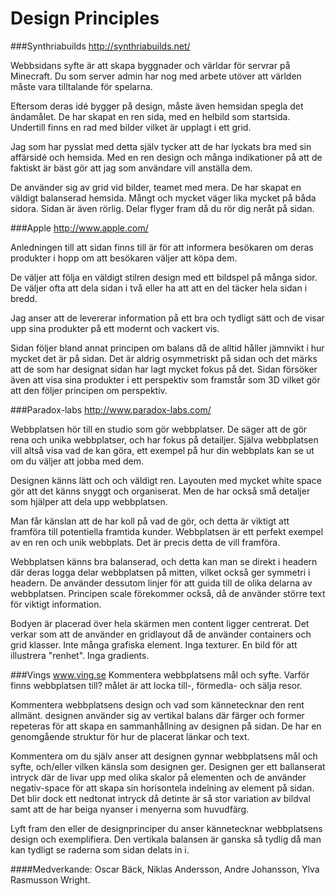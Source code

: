 Design Principles
================

###Synthriabuilds
http://synthriabuilds.net/

Webbsidans syfte är att skapa byggnader och världar för servrar på Minecraft. Du som server admin har nog med arbete utöver att världen måste vara tilltalande för spelarna.

Eftersom deras idé bygger på design, måste även hemsidan spegla det ändamålet. De har skapat en ren sida, med en helbild som startsida.
Undertill finns en rad med bilder vilket är upplagt i ett grid.

Jag som har pysslat med detta själv tycker att de har lyckats bra med sin affärsidé och hemsida. Med en ren design och många indikationer på att de faktiskt är bäst gör att jag som användare vill anställa dem.

De använder sig av grid vid bilder, teamet med mera.
De har skapat en väldigt balanserad hemsida. Mångt och mycket väger lika mycket på båda sidora.
Sidan är även rörlig. Delar flyger fram då du rör dig neråt på sidan.

###Apple
http://www.apple.com/

Anledningen till att sidan finns till är för att informera besökaren om deras produkter i hopp om att besökaren väljer att köpa dem.

De väljer att följa en väldigt stilren design med ett bildspel på många sidor. De väljer ofta att dela sidan i två eller ha att att en del täcker hela sidan i bredd.

Jag anser att de levererar information på ett bra och tydligt sätt och de visar upp sina produkter på ett modernt och vackert vis.

Sidan följer bland annat principen om balans då de alltid håller jämnvikt i hur mycket det är på sidan. Det är aldrig osymmetriskt på sidan och det märks att de som har designat sidan har lagt mycket fokus på det. Sidan försöker även att visa sina produkter i ett perspektiv som framstår som 3D vilket gör att den följer principen om perspektiv.

###Paradox-labs
http://www.paradox-labs.com/

Webbplatsen hör till en studio som gör webbplatser. De säger att de gör rena och
unika webbplatser, och har fokus på detailjer. Själva webbplatsen vill altså visa
vad de kan göra, ett exempel på hur din webbplats kan se ut om du väljer att
jobba med dem.

Designen känns lätt och och väldigt ren. Layouten med mycket white space gör att det
känns snyggt och organiserat. Men de har också små detaljer som hjälper att
dela upp webbplatsen.

Man får känslan att de har koll
på vad de gör, och detta är viktigt att framföra till potentiella framtida kunder.
Webbplatsen är ett perfekt exempel av en ren och unik webbplats. Det är precis detta
de vill framföra.

Webbplatsen känns bra balanserad, och detta kan man se direkt i headern där deras
logga delar webbplatsen på mitten, vilket också ger symmetri i headern. De använder
dessutom linjer för att guida till de olika delarna av webbplatsen. Principen scale
förekommer också, då de använder större text för viktigt information.

Bodyen är placerad över hela skärmen men content ligger centrerat.
Det verkar som att de använder en gridlayout då de använder containers och grid klasser.
Inte många grafiska element. Inga texturer. En bild för att illustrera "renhet".
Inga gradients.

###Vings
www.ving.se
Kommentera webbplatsens mål och syfte. Varför finns webbplatsen till?
målet är att locka till-, förmedla- och sälja resor.

Kommentera webbplatsens design och vad som kännetecknar den rent allmänt.
designen använder sig av vertikal balans där färger och former repeteras för att skapa en sammanhållning av designen på sidan.
De har en genomgående struktur för hur de placerat länkar och text.

Kommentera om du själv anser att designen gynnar webbplatsens mål och syfte, och/eller vilken känsla som designen ger.
Designen ger ett ballanserat intryck där de livar upp med olika skalor på elementen och de använder negativ-space för att skapa sin horisontela indelning av element på sidan.
Det blir dock ett nedtonat intryck då detinte är så stor variation av bildval samt att de har beiga nyanser i menyerna som huvudfärg.

Lyft fram den eller de designprinciper du anser kännetecknar webbplatsens design och exemplifiera.
Den vertikala balansen är ganska så tydlig då man kan tydligt se raderna som sidan delats in i.

####Medverkande:
Oscar Bäck, Niklas Andersson, Andre Johansson, Ylva Rasmusson Wright.
